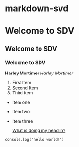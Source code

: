 # markdown-svd

# Welcome to SDV
 ## Welcome to SDV
 ### Welcome to SDV

 **Harley Mortimer**
 *Harley Mortimer*

1. First Item
2. Second Item
3. Third Item

- Item one
- Item two
- Item three
  
  [What is doing my head in?](https://github.com/)

`console.log("hello world!")`
